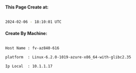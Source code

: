 
   
#### This Page Create at:

```bash

2024-02-06 - 18:10:01 UTC

```

#### Create By Machine:

```bash

Host Name : fv-az840-616

platform  : Linux-6.2.0-1019-azure-x86_64-with-glibc2.35

Ip Local  : 10.1.1.17

```

